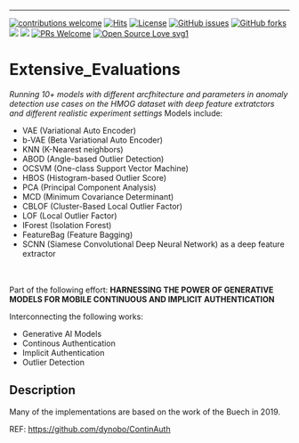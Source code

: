 ___
[![contributions welcome](https://img.shields.io/badge/contributions-welcome-brightgreen.svg?style=flat)](https://github.com/dwyl/esta/issues) [![Hits](https://hits.seeyoufarm.com/api/count/incr/badge.svg?url=https%3A%2F%2Fgithub.com%2FUW-CIA&count_bg=%2379C83D&title_bg=%23555555&icon=&icon_color=%23E7E7E7&title=users&edge_flat=false)](https://hits.seeyoufarm.com)
[![License](https://img.shields.io/pypi/l/mia.svg)]() 
<a href="https://https://github.com/UW-CIA/Models_at_edge/issues"><img alt="GitHub issues" src="https://img.shields.io/github/issues/UW-CIA/Models_at_edge"></a>
<a href="https://github.com/kaiiyer/UW-CIA/Models_at_edge"><img alt="GitHub forks" src="https://img.shields.io/github/forks/UW-CIA/Models_at_edge"></a>
<a href="https://github.com/UW-CIA/Models_at_edge/graphs/contributors" alt="Contributors">
<img src="https://img.shields.io/github/contributors/UW-CIA/Models_at_edge" /></a>
<a href="https://github.com/UW-CIA/Models_at_edge/graphs/stars" alt="Stars">
<img src="https://img.shields.io/github/stars/UW-CIA/Models_at_edge" /></a>
[![PRs Welcome](https://img.shields.io/badge/PRs-welcome-brightgreen.svg?style=shields)](http://makeapullrequest.com)
[![Open Source Love svg1](https://badges.frapsoft.com/os/v3/open-source.svg?v=103)](https://github.com/ellerbrock/open-source-badges/)


# Extensive_Evaluations
*Running 10+ models with different arcfhitecture and parameters in anomaly detection use cases on the HMOG dataset with deep feature extratctors and different realistic experiment settings* 
Models include: 
* VAE (Variational Auto Encoder) 
* b-VAE (Beta Variational Auto Encoder) 
* KNN (K-Nearest neighbors)
* ABOD (Angle-based Outlier Detection)
* OCSVM (One-class Support Vector Machine) 
* HBOS (Histogram-based Outlier Score)
* PCA  (Principal Component Analysis) 
* MCD (Minimum Covariance Determinant)
* CBLOF (Cluster-Based Local Outlier Factor)
* LOF (Local Outlier Factor)
* IForest (Isolation Forest)
* FeatureBag (Feature Bagging) 
* SCNN (Siamese Convolutional Deep Neural Network) as a deep feature extractor 

<br> <br> 
Part of the following effort: 
**HARNESSING THE POWER OF GENERATIVE MODELS FOR MOBILE CONTINUOUS AND IMPLICIT AUTHENTICATION**

Interconnecting the following works: 
* Generative AI Models
* Continous Authentication 
* Implicit Authentication 
* Outlier Detection 

## Description 

Many of the implementations are based on the work of the Buech in 2019. 

REF: https://github.com/dynobo/ContinAuth

